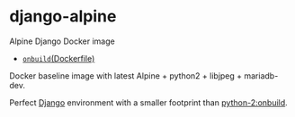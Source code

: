 # django-alpine

Alpine Django Docker image

* [`onbuild`(Dockerfile)](https://github.com/phedoreanu/django-alpine/blob/master/Dockerfile)

Docker baseline image with latest Alpine + python2 + libjpeg + mariadb-dev.

Perfect [Django](https://docs.djangoproject.com/en/1.8/intro/tutorial01/) environment with a smaller footprint than [python-2:onbuild](https://registry.hub.docker.com/u/library/python/).
